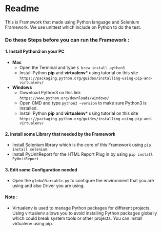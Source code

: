 # Readme

This is Framework that made using Python language and Selenium Framework. We use unittest which include on Python to do the test.

### Do these Steps before you can run the Framework :

#### 1. Install Python3 on your PC
  - **Mac**
    - Open the Terminal and type `$ brew install python3`
    - Install Python **pip** and **virtualenv*** using tutorial on this site `https://packaging.python.org/guides/installing-using-pip-and-virtualenv/`
  - **Windows**
    - Download Python3 on this link `https://www.python.org/downloads/windows/`
    - Open CMD and type `python3 –version` to make sure Python3 is installed.
    - Install Python **pip** and **virtualenv*** using tutorial on this site `https://packaging.python.org/guides/installing-using-pip-and-virtualenv/`
#### 2. install some Library that needed by the Framework
- Install Selenium library which is the core of this Framework using `pip install selenium`
- Install PyUnitReport for the HTML Report Plug in by using `pip install PyUnitReport`
#### 3. Edit some Configuration needed
- Open the `globalVariable.py` to configure the environment that you are using and also Driver you are using.

#### Note :
* Virtualenv is used to manage Python packages for different projects. Using virtualenv allows you to avoid installing Python packages globally which could break system tools or other projects. You can install virtualenv using pip. 

